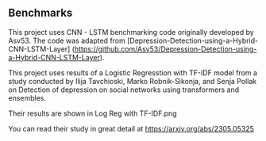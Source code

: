 ## Benchmarks

This project uses CNN - LSTM benchmarking code originally developed by Asv53. The code was adapted from [Depression-Detection-using-a-Hybrid-CNN-LSTM-Layer] (https://github.com/Asv53/Depression-Detection-using-a-Hybrid-CNN-LSTM-Layer).

This project uses results of a Logistic Regresstion with TF-IDF model from a study conducted by Ilija Tavchioski, Marko Robnik-Sikonja, and Senja Pollak on Detection of depression on social networks using transformers and ensembles. 

Their results are shown in Log Reg with TF-IDF.png

You can read their study in great detail at https://arxiv.org/abs/2305.05325 


